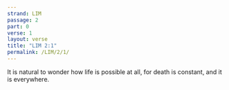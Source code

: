 ```yaml
---
strand: LIM
passage: 2
part: 0
verse: 1
layout: verse
title: "LIM 2:1"
permalink: /LIM/2/1/
---
```

It is natural to wonder how life is possible at all, for death is constant, and it is everywhere.
